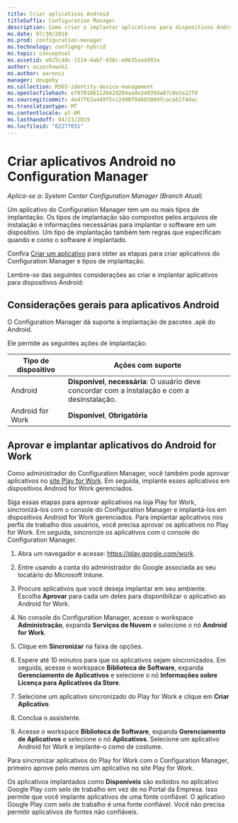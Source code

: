 ```yaml
---
title: Criar aplicativos Android
titleSuffix: Configuration Manager
description: Como criar e implantar aplicativos para dispositivos Android no Configuration Manager.
ms.date: 07/30/2018
ms.prod: configuration-manager
ms.technology: configmgr-hybrid
ms.topic: conceptual
ms.assetid: e025c48c-1514-4ab7-836c-e0635aaa993a
author: aczechowski
ms.author: aaroncz
manager: dougeby
ms.collection: M365-identity-device-management
ms.openlocfilehash: ef070186112642d204aade24039da87c0e3a22f0
ms.sourcegitcommit: 4e47f63a449f5cc2d90f9d68500dfcacab1f4dac
ms.translationtype: MT
ms.contentlocale: pt-BR
ms.lasthandoff: 04/23/2019
ms.locfileid: "62277031"
---
```

# <a name="create-android-applications-in-configuration-manager"></a>Criar aplicativos Android no Configuration Manager

*Aplica-se a: System Center Configuration Manager (Branch Atual)*

Um aplicativo do Configuration Manager tem um ou mais tipos de implantação. Os tipos de implantação são compostos pelos arquivos de instalação e informações necessárias para implantar o software em um dispositivo. Um tipo de implantação também tem regras que especificam quando e como o software é implantado.  

Confira [Criar um aplicativo](/sccm/apps/deploy-use/create-applications#bkmk_create) para obter as etapas para criar aplicativos do Configuration Manager e tipos de implantação. 

Lembre-se das seguintes considerações ao criar e implantar aplicativos para dispositivos Android:  



## <a name="general-considerations-for-android-apps"></a>Considerações gerais para aplicativos Android

O Configuration Manager dá suporte à implantação de pacotes .apk do Android. 

Ele permite as seguintes ações de implantação:

|Tipo de dispositivo|Ações com suporte|
|-|-|
|Android|**Disponível**, **necessária**: O usuário deve concordar com a instalação e com a desinstalação.|
|Android for Work |**Disponível**, **Obrigatória** |



## <a name="approve-and-deploy-android-for-work-apps"></a>Aprovar e implantar aplicativos do Android for Work

Como administrador do Configuration Manager, você também pode aprovar aplicativos no [site Play for Work](https://play.google.com/work). Em seguida, implante esses aplicativos em dispositivos Android for Work gerenciados.

Siga essas etapas para aprovar aplicativos na loja Play for Work, sincronizá-los com o console do Configuration Manager e implantá-los em dispositivos Android for Work gerenciados. Para implantar aplicativos nos perfis de trabalho dos usuários, você precisa aprovar os aplicativos no Play for Work. Em seguida, sincronize os aplicativos com o console do Configuration Manager.

1. Abra um navegador e acesse: https://play.google.com/work.  

2. Entre usando a conta do administrador do Google associada ao seu locatário do Microsoft Intune.  

3. Procure aplicativos que você deseja implantar em seu ambiente. Escolha **Aprovar** para cada um deles para disponibilizar o aplicativo ao Android for Work.  

4. No console do Configuration Manager, acesse o workspace **Administração**, expanda **Serviços de Nuvem** e selecione o nó **Android for Work**.  

5. Clique em **Sincronizar** na faixa de opções.  

6. Espere até 10 minutos para que os aplicativos sejam sincronizados. Em seguida, acesse o workspace **Biblioteca de Software**, expanda **Gerenciamento de Aplicativos** e selecione o nó **Informações sobre Licença para Aplicativos da Store**.  

7. Selecione um aplicativo sincronizado do Play for Work e clique em **Criar Aplicativo**.  

8. Conclua o assistente.  

9. Acesse o workspace **Biblioteca de Software**, expanda **Gerenciamento de Aplicativos** e selecione o nó **Aplicativos**. Selecione um aplicativo Android for Work e implante-o como de costume.  

Para sincronizar aplicativos do Play for Work com o Configuration Manager, primeiro aprove pelo menos um aplicativo no site Play for Work.

Os aplicativos implantados como **Disponíveis** são exibidos no aplicativo Google Play com selo de trabalho em vez de no Portal da Empresa. Isso permite que você implante aplicativos de uma fonte confiável. O aplicativo Google Play com selo de trabalho é uma fonte confiável. Você não precisa permitir aplicativos de fontes não confiáveis.
